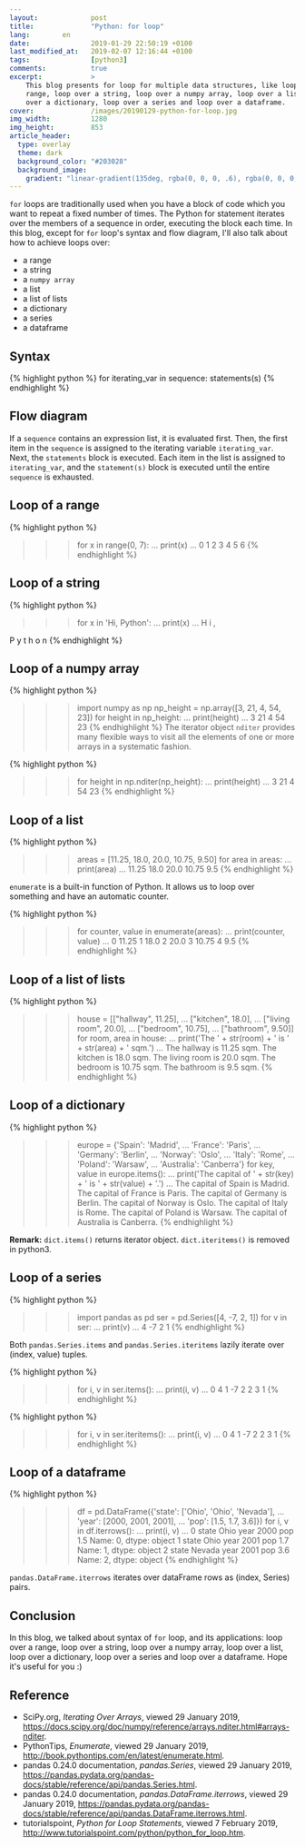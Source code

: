 ```yaml
---
layout:             post
title:              "Python: for loop"
lang:        en
date:               2019-01-29 22:50:19 +0100
last_modified_at:   2019-02-07 12:16:44 +0100
tags:               [python3]
comments:           true
excerpt:            >
    This blog presents for loop for multiple data structures, like loop over a
    range, loop over a string, loop over a numpy array, loop over a list, loop
    over a dictionary, loop over a series and loop over a dataframe.
cover:              /images/20190129-python-for-loop.jpg
img_width:          1280
img_height:         853
article_header:
  type: overlay
  theme: dark
  background_color: "#203028"
  background_image:
    gradient: "linear-gradient(135deg, rgba(0, 0, 0, .6), rgba(0, 0, 0, .4))"
---
```


`for` loops are traditionally used when you have a block of code which you want
to repeat a fixed number of times. The Python for statement iterates over the
members of a sequence in order, executing the block each time. In this blog,
except for `for` loop's syntax and flow diagram, I'll also talk about how to
achieve loops over:
- a range
- a string
- a `numpy array`
- a list
- a list of lists
- a dictionary
- a series
- a dataframe

## Syntax
{% highlight python %}
for iterating_var in sequence:
    statements(s)
{% endhighlight %}

## Flow diagram
If a `sequence` contains an expression list, it is evaluated first. Then, the
first item in the `sequence` is assigned to the iterating variable
`iterating_var`. Next, the `statements` block is executed. Each item in the
list is assigned to `iterating_var`, and the `statement(s)` block is executed
until the entire `sequence` is exhausted.

## Loop of a range
{% highlight python %}
>>> for x in range(0, 7):
...     print(x)
...
0
1
2
3
4
5
6
{% endhighlight %}

## Loop of a string
{% highlight python %}
>>> for x in 'Hi, Python':
...     print(x)
...
H
i
,

P
y
t
h
o
n
{% endhighlight %}

## Loop of a numpy array
{% highlight python %}
>>> import numpy as np
>>> np_height = np.array([3, 21, 4, 54, 23])
>>> for height in np_height:
...     print(height)
...
3
21
4
54
23
{% endhighlight %}
The iterator object `nditer` provides many flexible ways to visit all the
elements of one or more arrays in a systematic fashion.

{% highlight python %}
>>> for height in np.nditer(np_height):
...     print(height)
...
3
21
4
54
23
{% endhighlight %}

## Loop of a list
{% highlight python %}
>>> areas = [11.25, 18.0, 20.0, 10.75, 9.50]
>>> for area in areas:
...     print(area)
...
11.25
18.0
20.0
10.75
9.5
{% endhighlight %}

`enumerate` is a built-in function of Python. It allows us to loop over
something and have an automatic counter.

{% highlight python %}
>>> for counter, value in enumerate(areas):
...     print(counter, value)
...
0 11.25
1 18.0
2 20.0
3 10.75
4 9.5
{% endhighlight %}

## Loop of a list of lists
{% highlight python %}
>>> house = [["hallway", 11.25],
...          ["kitchen", 18.0],
...          ["living room", 20.0],
...          ["bedroom", 10.75],
...          ["bathroom", 9.50]]
>>> for room, area in house:
...     print('The ' + str(room) + ' is ' + str(area) + ' sqm.')
...
The hallway is 11.25 sqm.
The kitchen is 18.0 sqm.
The living room is 20.0 sqm.
The bedroom is 10.75 sqm.
The bathroom is 9.5 sqm.
{% endhighlight %}

## Loop of a dictionary
{% highlight python %}
>>> europe = {'Spain': 'Madrid',
...           'France': 'Paris',
...           'Germany': 'Berlin',
...           'Norway': 'Oslo',
...           'Italy': 'Rome',
...           'Poland': 'Warsaw',
...           'Australia': 'Canberra'}
>>> for key, value in europe.items():
...     print('The capital of ' + str(key) + ' is ' + str(value) + '.')
...
The capital of Spain is Madrid.
The capital of France is Paris.
The capital of Germany is Berlin.
The capital of Norway is Oslo.
The capital of Italy is Rome.
The capital of Poland is Warsaw.
The capital of Australia is Canberra.
{% endhighlight %}

**Remark:**
`dict.items()` returns iterator object. `dict.iteritems()` is removed in
python3.

## Loop of a series
{% highlight python %}
>>> import pandas as pd
>>> ser = pd.Series([4, -7, 2, 1])
>>> for v in ser:
...     print(v)
...
4
-7
2
1
{% endhighlight %}

Both `pandas.Series.items` and `pandas.Series.iteritems` lazily iterate over
(index, value) tuples.

{% highlight python %}
>>> for i, v in ser.items():
...     print(i, v)
...
0 4
1 -7
2 2
3 1
{% endhighlight %}

{% highlight python %}
>>> for i, v in ser.iteritems():
...     print(i, v)
...
0 4
1 -7
2 2
3 1
{% endhighlight %}

## Loop of a dataframe
{% highlight python %}
>>> df = pd.DataFrame({'state': ['Ohio', 'Ohio', 'Nevada'],
...                    'year': [2000, 2001, 2001],
...                    'pop': [1.5, 1.7, 3.6]})
>>> for i, v in df.iterrows():
...     print(i, v)
...
0 state    Ohio
year     2000
pop       1.5
Name: 0, dtype: object
1 state    Ohio
year     2001
pop       1.7
Name: 1, dtype: object
2 state    Nevada
year       2001
pop         3.6
Name: 2, dtype: object
{% endhighlight %}

`pandas.DataFrame.iterrows` iterates over dataFrame rows as (index, Series)
pairs.

## Conclusion
In this blog, we talked about syntax of `for` loop, and its applications: loop
over a range, loop over a string, loop over a numpy array, loop over a list,
loop over a dictionary, loop over a series and loop over a dataframe. Hope it's
useful for you :)


## Reference
- SciPy.org, _Iterating Over Arrays_, viewed 29 January 2019, <https://docs.scipy.org/doc/numpy/reference/arrays.nditer.html#arrays-nditer>.
- PythonTips, _Enumerate_, viewed 29 January 2019, <http://book.pythontips.com/en/latest/enumerate.html>.
- pandas 0.24.0 documentation, _pandas.Series_, viewed 29 January 2019, <https://pandas.pydata.org/pandas-docs/stable/reference/api/pandas.Series.html>.
- pandas 0.24.0 documentation, _pandas.DataFrame.iterrows_, viewed 29 January 2019, <https://pandas.pydata.org/pandas-docs/stable/reference/api/pandas.DataFrame.iterrows.html>.
- tutorialspoint, _Python for Loop Statements_, viewed 7 February 2019, <http://www.tutorialspoint.com/python/python_for_loop.htm>.
